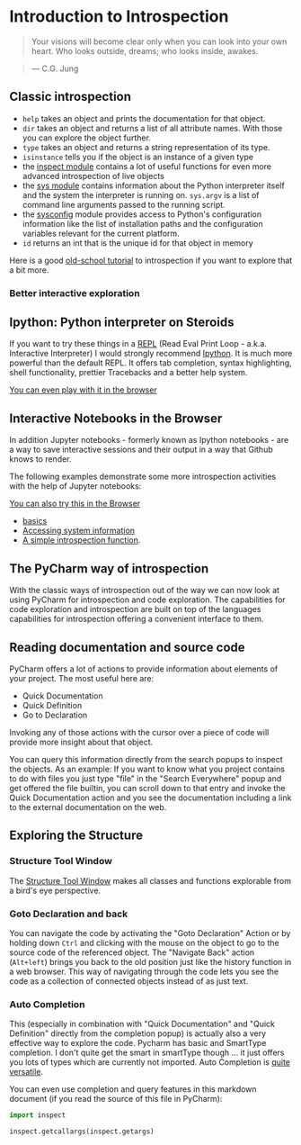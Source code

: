 # Introduction to Introspection

> Your visions will become clear only when you can look into your own heart. Who looks outside, dreams; who looks inside, awakes. 
    
> ― C.G. Jung

## Classic introspection

* `help` takes an object and prints the documentation for that object.
* `dir` takes an object and returns a list of all attribute names. With those you can explore the object further.
* `type` takes an object and returns a string representation of its type.
* `isinstance` tells you if the object is an instance of a given type
* the [inspect module](https://docs.python.org/2/library/inspect.html) contains a lot of useful functions for even more advanced introspection of live objects
* the [sys module](https://docs.python.org/2/library/sys.html#module-sys) contains information about the Python interpreter itself and the system the interpreter is running on. `sys.argv` is a list of command line arguments passed to the running script.
* the [sysconfig](https://docs.python.org/2/library/sysconfig.html#module-sysconfig) module provides access to Python's configuration information like the list of installation paths and the configuration variables relevant for the current platform.
* `id` returns an int that is the unique id for that object in memory

Here is a good [old-school tutorial](http://www.ibm.com/developerworks/library/l-pyint/) to introspection if you want to explore that a bit more.

### Better interactive exploration

## Ipython: Python interpreter on Steroids

If you want to try these things in a [REPL](https://docs.python.org/2/tutorial/interpreter.html#interactive-mode) (Read Eval Print Loop - a.k.a. Interactive Interpreter) I would strongly recommend [Ipython](https://ipython.org/). It is much more powerful than the default REPL. It offers tab completion, syntax highlighting, shell functionality, prettier Tracebacks and a better help system. 

[You can even play with it in the browser](https://www.pythonanywhere.com/try-ipython/)

## Interactive Notebooks in the Browser

In addition Jupyter notebooks - formerly known as Ipython notebooks - are a way to save interactive sessions and their output in a way that Github knows to render.
 
 The following examples demonstrate some more introspection activities with the help of Jupyter notebooks: 
 
 [You can also try this in the Browser](https://try.jupyter.org/)

 * [basics](introspection-basics.ipynb) 
 * [Accessing system information](sys-introspection.ipynb) 
 * [A simple introspection function](introspection-function.ipynb).

## The PyCharm way of introspection

With the classic ways of introspection out of the way we can now look at using PyCharm for introspection and code exploration. The capabilities for code exploration and introspection are built on top of the languages capabilities for introspection offering a convenient interface to them.

## Reading documentation and source code

PyCharm offers a lot of actions to provide information about elements of your project. The most useful here are:

* Quick Documentation
* Quick Definition
* Go to Declaration

Invoking any of those actions with the cursor over a piece of code will provide more insight about that object.

You can query this information directly from the search popups to inspect the objects. As an example: If you want to know what you project contains to do with files you just type "file" in the "Search Everywhere" popup and get offered the file builtin, you can scroll down to that entry and invoke the Quick Documentation action and you see the documentation including a link to the external documentation on the web.

## Exploring the Structure

### Structure Tool Window

The [Structure Tool Window](https://www.jetbrains.com/help/idea/2016.1/structure-tool-window-file-structure-popup.html) makes all classes and functions explorable from a bird's eye perspective.

### Goto Declaration and back

You can navigate the code by activating the "Goto Declaration" Action or by holding down `Ctrl` and clicking with the mouse on the object to go to the source code of the referenced object. The "Navigate Back" action (`Alt+left`) brings you back to the old position just like the history function in a web browser. This way of navigating through the code lets you see the code as a collection of connected objects instead of as just text.

### Auto Completion

This (especially in combination with "Quick Documentation" and "Quick Definition" directly from the completion popup) is actually also a very effective way to explore the code. Pycharm has basic and SmartType completion. I don't quite get the smart in smartType though ... it just offers you lots of types which are currently not imported. Auto Completion is [quite versatile](https://www.jetbrains.com/help/pycharm/5.0/auto-completing-code.html?origin=old_help).

You can even use completion and query features in this markdown document (if you read the source of this file in PyCharm):

```python
import inspect

inspect.getcallargs(inspect.getargs)
```
